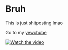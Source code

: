 # Bruh
This is just shitposting lmao


Go to my [yewchube](https://www.youtube.com/channel/UCy0QHCtbtu9138HT0mwaXPA)

[![Watch the video](https://i.ytimg.com/an_webp/CRCyc-_jbTo/mqdefault_6s.webp?du=3000&sqp=CPyHrLAG&rs=AOn4CLBDe1RDvOR_V8brgMXS2CFmqYHPKw)](https://www.youtube.com/channel/UCy0QHCtbtu9138HT0mwaXPA)
